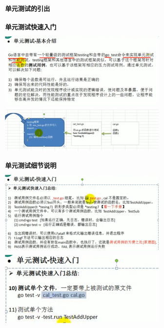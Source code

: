 ## 单元测试的引出

## 单元测试快速入门

![1661518296579](image/13.单元测试/1661518296579.png)

![1661519544722](image/13.单元测试/1661519544722.png)

## 单元测试细节说明

![1661520268077](image/13.单元测试/1661520268077.png)

![1661520645779](image/13.单元测试/1661520645779.png)
